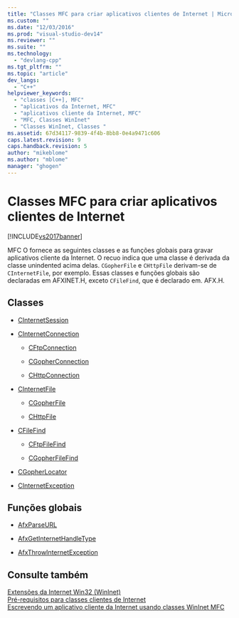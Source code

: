 ```yaml
---
title: "Classes MFC para criar aplicativos clientes de Internet | Microsoft Docs"
ms.custom: ""
ms.date: "12/03/2016"
ms.prod: "visual-studio-dev14"
ms.reviewer: ""
ms.suite: ""
ms.technology: 
  - "devlang-cpp"
ms.tgt_pltfrm: ""
ms.topic: "article"
dev_langs: 
  - "C++"
helpviewer_keywords: 
  - "classes [C++], MFC"
  - "aplicativos da Internet, MFC"
  - "aplicativos cliente da Internet, MFC"
  - "MFC, Classes WinInet"
  - "Classes WinInet, Classes "
ms.assetid: 67d34117-9839-4f4b-8bb8-0e4a9471c606
caps.latest.revision: 9
caps.handback.revision: 5
author: "mikeblome"
ms.author: "mblome"
manager: "ghogen"
---
```

# Classes MFC para criar aplicativos clientes de Internet
[!INCLUDE[vs2017banner](../assembler/inline/includes/vs2017banner.md)]

MFC O fornece as seguintes classes e as funções globais para gravar aplicativos cliente da Internet.  O recuo indica que uma classe é derivada da classe unindented acima delas.  `CGopherFile` e `CHttpFile` derivam\-se de `CInternetFile`, por exemplo.  Essas classes e funções globais são declaradas em AFXINET.H, exceto `CFileFind`, que é declarado em. AFX.H.  
  
## Classes  
  
-   [CInternetSession](../Topic/CInternetSession%20Class.md)  
  
-   [CInternetConnection](../Topic/CInternetConnection%20Class.md)  
  
    -   [CFtpConnection](../mfc/reference/cftpconnection-class.md)  
  
    -   [CGopherConnection](../mfc/reference/cgopherconnection-class.md)  
  
    -   [CHttpConnection](../mfc/reference/chttpconnection-class.md)  
  
-   [CInternetFile](../mfc/reference/cinternetfile-class.md)  
  
    -   [CGopherFile](../mfc/reference/cgopherfile-class.md)  
  
    -   [CHttpFile](../Topic/CHttpFile%20Class.md)  
  
-   [CFileFind](../mfc/reference/cfilefind-class.md)  
  
    -   [CFtpFileFind](../Topic/CFtpFileFind%20Class.md)  
  
    -   [CGopherFileFind](../mfc/reference/cgopherfilefind-class.md)  
  
-   [CGopherLocator](../Topic/CGopherLocator%20Class.md)  
  
-   [CInternetException](../mfc/reference/cinternetexception-class.md)  
  
## Funções globais  
  
-   [AfxParseURL](../Topic/AfxParseURL.md)  
  
-   [AfxGetInternetHandleType](../Topic/AfxGetInternetHandleType.md)  
  
-   [AfxThrowInternetException](../Topic/AfxThrowInternetException.md)  
  
## Consulte também  
 [Extensões da Internet Win32 \(WinInet\)](../mfc/win32-internet-extensions-wininet.md)   
 [Pré\-requisitos para classes clientes de Internet](../Topic/Prerequisites%20for%20Internet%20Client%20Classes.md)   
 [Escrevendo um aplicativo cliente da Internet usando classes WinInet MFC](../mfc/writing-an-internet-client-application-using-mfc-wininet-classes.md)